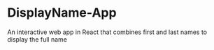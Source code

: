 # DisplayName-App
An interactive web app in React that combines first and last names to display the full name
